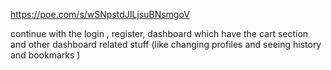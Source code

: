 https://poe.com/s/wSNpstdJILjsuBNsmgoV

continue with the login , register, dashboard which have the cart section and other dashboard related stuff (like changing profiles and seeing history and bookmarks )
